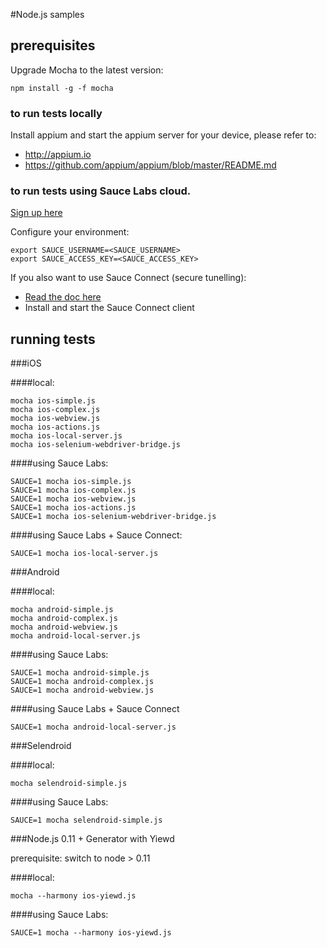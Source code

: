 #Node.js samples

## prerequisites

Upgrade Mocha to the latest version:

```
npm install -g -f mocha
```

### to run tests locally

Install appium and start the appium server for your device, please refer to:

- http://appium.io
- https://github.com/appium/appium/blob/master/README.md

### to run tests using Sauce Labs cloud.

[Sign up here](https://saucelabs.com/signup/trial)

Configure your environment:

```
export SAUCE_USERNAME=<SAUCE_USERNAME>
export SAUCE_ACCESS_KEY=<SAUCE_ACCESS_KEY>
```

If you also want to use Sauce Connect (secure tunelling):

- [Read the doc here](https://saucelabs.com/docs/connect)
- Install and start the Sauce Connect client 

## running tests

###iOS

####local:

```
mocha ios-simple.js
mocha ios-complex.js
mocha ios-webview.js
mocha ios-actions.js
mocha ios-local-server.js
mocha ios-selenium-webdriver-bridge.js
```

####using Sauce Labs:

```
SAUCE=1 mocha ios-simple.js
SAUCE=1 mocha ios-complex.js
SAUCE=1 mocha ios-webview.js
SAUCE=1 mocha ios-actions.js
SAUCE=1 mocha ios-selenium-webdriver-bridge.js
```

####using Sauce Labs + Sauce Connect:

```
SAUCE=1 mocha ios-local-server.js
```

###Android

####local:

```
mocha android-simple.js
mocha android-complex.js
mocha android-webview.js
mocha android-local-server.js
```

####using Sauce Labs:

```
SAUCE=1 mocha android-simple.js
SAUCE=1 mocha android-complex.js
SAUCE=1 mocha android-webview.js
```

####using Sauce Labs + Sauce Connect

```
SAUCE=1 mocha android-local-server.js
```

###Selendroid

####local:

```
mocha selendroid-simple.js
```

####using Sauce Labs:

```
SAUCE=1 mocha selendroid-simple.js
```

###Node.js 0.11 + Generator with Yiewd

prerequisite: switch to node > 0.11

####local:

```
mocha --harmony ios-yiewd.js
```

####using Sauce Labs:

```
SAUCE=1 mocha --harmony ios-yiewd.js
```
